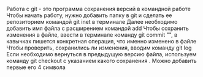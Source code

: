 Работа с git - это программа сохранения версий в командной работе
Чтобы начать работу, нужно добавить папку в git и сделать ее репозиторием командой git inet в терминале
Далее необходимо добавить имя файла с расширением командой add
Чтобы сохранить изменения в файле, ввести в терминале команду git commit "", в кавычках пишется конкретная операция, что именно изменено в файле
Чтобы проверить, сохранились ли изменения, вводим команду git log
Если необходимо вернуться в предыдущую версию файла, используем команду git checkout с указанием какого сохранения . Можно добавить первые его 4 символа
